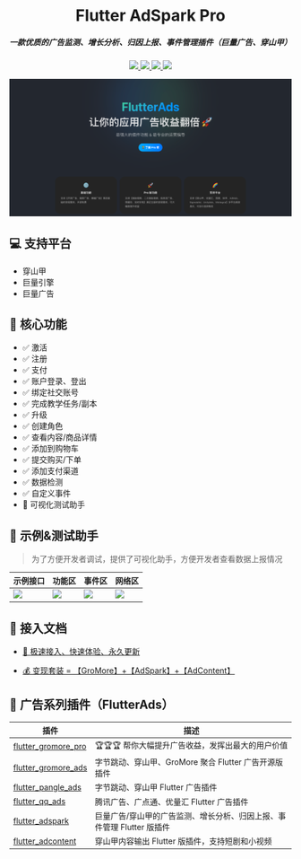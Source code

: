 <h1 align="center">Flutter AdSpark Pro</h1>
<h5 align="center">一款优质的广告监测、增长分析、归因上报、事件管理插件（巨量广告、穿山甲）</h5>

<p align="center">
<a href="https://pub.dev/packages/flutter_adspark">
<img src="https://img.shields.io/pub/v/flutter_adspark?logo=dart"/>
<img src="https://img.shields.io/badge/OS-iOS%20%7C%20Android-blue?logo=preact"/> 
</a>
<a href="https://flutterads.top">
<img src="https://img.shields.io/badge/Pro-v1.2.1-success?logo=flutter&logoColor=FFD700"/>
<img src="https://img.shields.io/badge/Site-FlutterAds-success?logo=webtrees&logoColor=FFD700"/>
</a>
</p>
<p align="center">
<a href="https://flutterads.top/">
<img src="https://raw.githubusercontent.com/FlutterAds/.github/main/gromore_pro_site.png" alt="gromore"/>
</a>
</p>

## 💻 支持平台

- 穿山甲
- 巨量引擎
- 巨量广告

## 🚀 核心功能
- ✅ 激活
- ✅ 注册
- ✅ 支付
- ✅ 账户登录、登出
- ✅ 绑定社交账号
- ✅ 完成教学任务/副本
- ✅ 升级
- ✅ 创建角色
- ✅ 查看内容/商品详情
- ✅ 添加到购物车
- ✅ 提交购买/下单
- ✅ 添加支付渠道
- ✅ 数据检测
- ✅ 自定义事件
- 📱 可视化测试助手

## 🧪 示例&测试助手

> 为了方便开发者调试，提供了可视化助手，方便开发者查看数据上报情况

|示例接口|功能区|事件区|网络区|
|--|--|--|--|
| <img width=750 src="https://flutterads.top/imgs/adspark/img_01.png"/>|<img width=750 src="https://flutterads.top/imgs/adspark/img_test1.png"/>| <img width=750 src="https://flutterads.top/imgs/adspark/img_test3.png"/> | <img width=750 src="https://flutterads.top/imgs/adspark/img_test4.png"/> |


## 📃 接入文档

- [ 🎯 极速接入、快速体验、永久更新](https://flutterads.top/start/guide/adspark/install.html)

- [ 💰 变现套装 = 【GroMore】+【AdSpark】+【AdContent】](https://flutterads.top/)

## 📌 广告系列插件（FlutterAds）
|插件|描述|
|-|-|
|[flutter_gromore_pro](https://flutterads.top/)|🏆🏆🏆 帮你大幅提升广告收益，发挥出最大的用户价值|
|[flutter_gromore_ads](https://github.com/FlutterAds/flutter_gromore_ads)|字节跳动、穿山甲、GroMore 聚合 Flutter 广告开源版插件|
|[flutter_pangle_ads](https://github.com/FlutterAds/flutter_pangle_ads)|字节跳动、穿山甲 Flutter 广告插件|
|[flutter_qq_ads](https://github.com/FlutterAds/flutter_qq_ads)|腾讯广告、广点通、优量汇 Flutter 广告插件|
|[flutter_adspark](https://github.com/FlutterAds/flutter_adspark)|巨量广告/穿山甲的广告监测、增长分析、归因上报、事件管理 Flutter 版插件|
|[flutter_adcontent](https://github.com/FlutterAds/flutter_adcontent)|穿山甲内容输出 Flutter 版插件，支持短剧和小视频|
